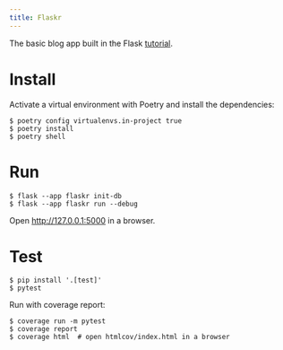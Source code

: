 ```yaml
---
title: Flaskr
---
```


The basic blog app built in the Flask
[tutorial](https://flask.palletsprojects.com/tutorial/).

# Install

Activate a virtual environment with Poetry and install the dependencies:

```
$ poetry config virtualenvs.in-project true
$ poetry install
$ poetry shell
```

# Run

```
$ flask --app flaskr init-db
$ flask --app flaskr run --debug
```

Open <http://127.0.0.1:5000> in a browser.

# Test

```
$ pip install '.[test]'
$ pytest
```

Run with coverage report:

```
$ coverage run -m pytest
$ coverage report
$ coverage html  # open htmlcov/index.html in a browser
```
